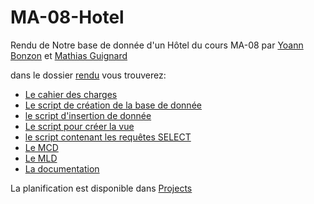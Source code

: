 # MA-08-Hotel
Rendu de Notre base de donnée d'un Hôtel du cours MA-08 par [Yoann Bonzon](https://github.com/yovatar) et [Mathias Guignard](github.com/mathiasgui)

dans le dossier [rendu](https://github.com/mathiasgui/MA-08-Hotel/tree/master/rendu) vous trouverez:
* [Le cahier des charges](https://github.com/mathiasgui/MA-08-Hotel/blob/master/rendu/CDC%20-H%C3%B4tel.pdf)
* [Le script de création de la base de donnée](https://github.com/mathiasgui/MA-08-Hotel/blob/master/rendu/CreateDatabase%20H%C3%B4tel.sql)
* [le script d'insertion de donnée](https://github.com/mathiasgui/MA-08-Hotel/blob/master/rendu/FillDatabase%20H%C3%B4tel.sql)
* [Le script pour créer la vue](https://github.com/mathiasgui/MA-08-Hotel/blob/master/rendu/Vue%20H%C3%B4tel.sql)
* [le script contenant les requêtes SELECT](https://github.com/mathiasgui/MA-08-Hotel/blob/master/rendu/SELECT%20H%C3%B4tel.sql)
* [Le MCD](https://github.com/mathiasgui/MA-08-Hotel/blob/master/rendu/MCD%20H%C3%B4tel.pdf)
* [Le MLD](https://github.com/mathiasgui/MA-08-Hotel/blob/master/rendu/MLD%20H%C3%B4tel.pdf)
* [La documentation](https://github.com/mathiasgui/MA-08-Hotel/blob/master/rendu/Documentation%20H%C3%B4tel.pdf)

La planification est disponible dans [Projects](https://github.com/mathiasgui/MA-08-Hotel/projects)

